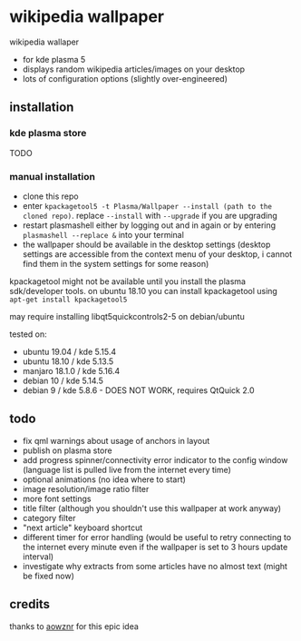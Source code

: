# wikipedia wallpaper 
wikipedia wallaper

* for kde plasma 5
* displays random wikipedia articles/images on your desktop
* lots of configuration options (slightly over-engineered)

## installation

### kde plasma store

TODO

### manual installation

* clone this repo
* enter `kpackagetool5 -t Plasma/Wallpaper --install (path to the cloned repo)`. replace `--install` with `--upgrade` if you are upgrading
* restart plasmashell either by logging out and in again or by entering `plasmashell --replace &` into your terminal
* the wallpaper should be available in the desktop settings (desktop settings are accessible from the context menu of your desktop, i cannot find them in the system settings for some reason)

kpackagetool might not be available until you install the plasma sdk/developer tools.
on ubuntu 18.10 you can install kpackagetool using `apt-get install kpackagetool5`

may require installing libqt5quickcontrols2-5 on debian/ubuntu

tested on:

* ubuntu 19.04 / kde 5.15.4 
* ubuntu 18.10 / kde 5.13.5 
* manjaro 18.1.0 / kde 5.16.4
* debian 10 / kde 5.14.5 
* debian 9 / kde 5.8.6 - DOES NOT WORK, requires QtQuick 2.0

## todo

* fix qml warnings about usage of anchors in layout
* publish on plasma store
* add progress spinner/connectivity error indicator to the config window (language list is pulled live from the internet every time)
* optional animations (no idea where to start)
* image resolution/image ratio filter 
* more font settings
* title filter (although you shouldn't use this wallpaper at work anyway)
* category filter
* "next article" keyboard shortcut
* different timer for error handling (would be useful to retry connecting to the internet every minute even if the wallpaper is set to 3 hours update interval)
* investigate why extracts from some articles have no almost text (might be fixed now)

## credits

thanks to [aowznr](https://www.facebook.com/hqanimepics/) for this epic idea
